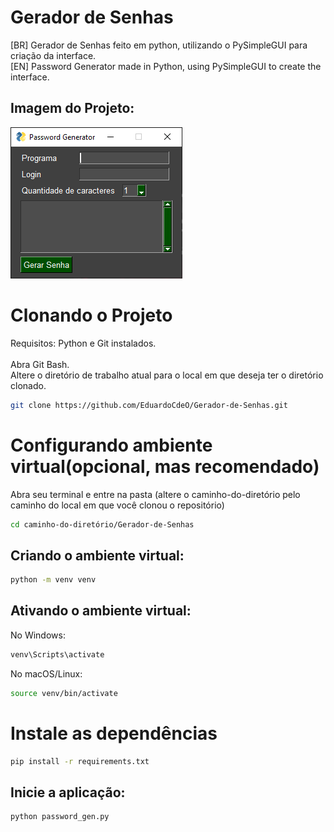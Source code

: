 # Gerador de Senhas
[BR] Gerador de Senhas feito em python, utilizando o PySimpleGUI para criação da interface.<br>
[EN] Password Generator made in Python, using PySimpleGUI to create the interface.

## Imagem do Projeto:
<img src="Imagem-Projeto.PNG">

# Clonando o Projeto
Requisitos: Python e Git instalados. <br><br>
Abra Git Bash.<br>
Altere o diretório de trabalho atual para o local em que deseja ter o diretório clonado.
```bash
git clone https://github.com/EduardoCdeO/Gerador-de-Senhas.git
```

# Configurando ambiente virtual(opcional, mas recomendado)
Abra seu terminal e entre na pasta (altere o caminho-do-diretório pelo caminho do local em que você clonou o repositório)<br>
```bash
cd caminho-do-diretório/Gerador-de-Senhas
```
## Criando o ambiente virtual:
```bash
python -m venv venv
```
## Ativando o ambiente virtual:

No Windows:
```bash
venv\Scripts\activate
```

No macOS/Linux:
```bash
source venv/bin/activate
```

# Instale as dependências
```bash
pip install -r requirements.txt
```

## Inicie a aplicação:
```bash
python password_gen.py
```
